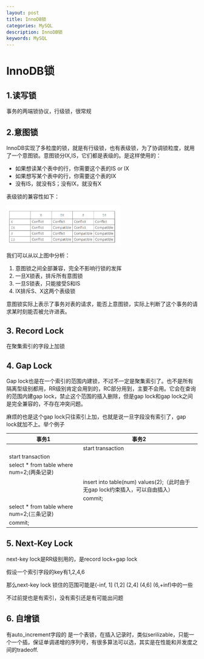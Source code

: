 ```yaml
---
layout: post
title: InnoDB锁
categories: MySQL
description: InnoDB锁
keywords: MySQL
---
```


# InnoDB锁

## 1.读写锁

事务的两端锁协议，行级锁，很常规

## 2.意图锁

InnoDB实现了多粒度的锁，就是有行级锁，也有表级锁，为了协调锁粒度，就用了一个意图锁。意图锁分IX,IS，它们都是表级的。是这样使用的：

- 如果想读某个表中的行，你需要这个表的IS or IX
- 如果想写某个表中的行，你需要这个表的IX
- 没有IS，就没有S；没有IX，就没有X

表级锁的兼容性如下：

<img src="2020-03-31-InnoDB%E9%94%81.assets/image-20200331131132948.png" alt="image-20200331131132948" style="zoom:33%;" />

我们可以从以上图中分析：

1. 意图锁之间全部兼容，完全不影响行锁的发挥
2. 一旦X锁表，排斥所有意图锁
3. 一旦S锁表，只能接受S和IS
4. IX排斥S、X这两个表级锁



意图锁实际上表示了事务对表的请求，能否上意图锁，实际上判断了这个事务的请求某时刻能否被允许进表。

## 3. Record Lock

在聚集索引的字段上加锁

## 4. Gap Lock

Gap lock也是在一个索引的范围内建锁，不过不一定是聚集索引了。也不是所有隔离型级别都用，RR级别肯定会用到的，RC部分用到，主要不会用。它会在查询的范围内建gap lock，禁止这个范围的插入删除，但是gap lock和gap lock之间是完全兼容的，不存在冲突问题。

麻烦的也是这个gap lock只往索引上加，也就是说一旦字段没有索引了，gap lock就加不上。举个例子

| 事务1                                      | 事务2                                                        |
| ------------------------------------------ | ------------------------------------------------------------ |
|                                            | start transaction                                            |
| start transaction                          |                                                              |
| select * from table where num=2;(两条记录) |                                                              |
|                                            | insert into table(num) values(2);（此时由于无gap lock约束插入，可以自由插入） |
|                                            | commit;                                                      |
| select * from table where num=2;(三条记录) |                                                              |
| commit;                                    |                                                              |

## 5. Next-Key Lock

next-key lock是RR级别用的，是record lock+gap lock

假设一个索引字段的key有1,2,4,6

那么next-key lock 锁住的范围可能是(-inf, 1] (1,2] (2,4] (4,6] (6,+inf)中的一些

不过前提也是有索引，没有索引还是有可能出问题



## 6. 自增锁

有auto_increment字段的  是一个表锁，在插入记录时，类似serilizable，只能一个一个插，保证单调递增的序列号，有很多算法可以选，其实是在性能和并发度之间的tradeoff.

